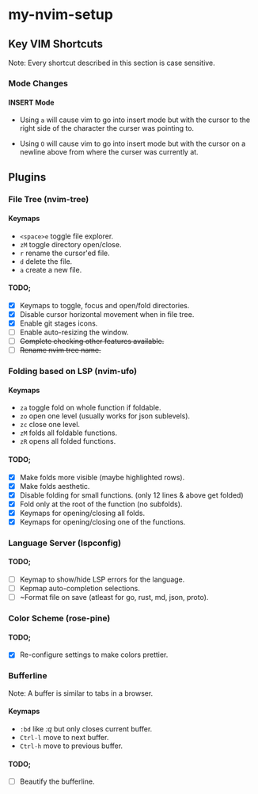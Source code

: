 # my-nvim-setup

## Key VIM Shortcuts

Note: Every shortcut described in this section is case sensitive.

### Mode Changes

#### INSERT Mode
* Using `a` will cause vim to go into insert mode but with the cursor to the
right side of the character the curser was pointing to.

* Using `O` will cause vim to go into insert mode but with the cursor on a
newline above from where the curser was currently at.


## Plugins

### File Tree (nvim-tree)

#### Keymaps
* `<space>e` toggle file explorer.
* `zM` toggle directory open/close.
* `r` rename the cursor'ed file.
* `d` delete the file.
* `a` create a new file.

#### TODO;
- [x] Keymaps to toggle, focus and open/fold directories.
- [X] Disable cursor horizontal movement when in file tree.
- [x] Enable git stages icons.
- [ ] Enable auto-resizing the window.
- [ ] ~~Complete checking other features available.~~
- [ ] ~~Rename nvim tree name.~~

### Folding based on LSP (nvim-ufo)

#### Keymaps
* `za` toggle fold on whole function if foldable.
* `zo` open one level (usually works for json sublevels).
* `zc` close one level.
* `zM` folds all foldable functions.
* `zR` opens all folded functions.

#### TODO;
- [x] Make folds more visible (maybe highlighted rows).
- [x] Make folds aesthetic.
- [x] Disable folding for small functions. (only 12 lines & above get folded)
- [x] Fold only at the root of the function (no subfolds).
- [x] Keymaps for opening/closing all folds.
- [x] Keymaps for opening/closing one of the functions.

### Language Server (lspconfig)

#### TODO;
- [ ] Keymap to show/hide LSP errors for the language.
- [ ] Kepmap auto-completion selections.
- [ ] ~Format file on save (atleast for go, rust, md, json, proto).

### Color Scheme (rose-pine)

#### TODO;
- [x] Re-configure settings to make colors prettier.

### Bufferline

Note: A buffer is similar to tabs in a browser.

#### Keymaps
* `:bd` like *:q* but only closes current buffer.
* `Ctrl-l` move to next buffer.
* `Ctrl-h` move to previous buffer.

#### TODO;
- [ ] Beautify  the bufferline.
